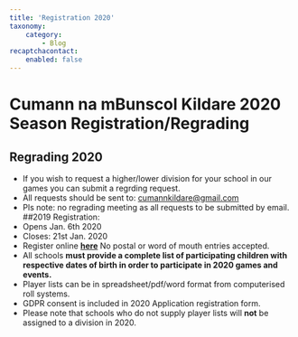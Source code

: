 ```yaml
---
title: 'Registration 2020'
taxonomy:
    category:
        - Blog
recaptchacontact:
    enabled: false
---
```


# Cumann na mBunscol Kildare 2020 Season Registration/Regrading

## Regrading 2020 ##
* If you wish to request a higher/lower division for your school in our games you can submit a regrding request.
* All requests should be sent to: cumannkildare@gmail.com
* Pls note: no regrading meeting as all requests to be submitted by email.
##2019 Registration: 
* Opens Jan. 6th 2020
* Closes: 21st Jan. 2020
* Register online **[here](https://docs.google.com/forms/d/e/1FAIpQLSdfXtpaVOvJv2Fkq9Y4TKDonuv69V67wo8X1JfDmiChc4-qhA/viewform?usp=sf_link)** No postal or word of mouth entries accepted.
* All schools **must provide a complete list of participating children with respective dates of birth in order to participate in 2020 games and events.**
* Player lists can be in spreadsheet/pdf/word format from computerised roll systems. 
* GDPR consent is included in 2020 Application registration form.
* Please note that schools who do not supply player lists will **not** be assigned to a division in 2020.

